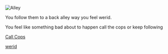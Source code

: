 ![Alley](https://live.staticflickr.com/5176/5577127226_3a6ca2dfe0_b.jpg)

You follow them to a back alley way you feel werid.

You feel like something bad about to happen call the cops or keep following

[Call Cops](call.md)


[werid](werid.md)